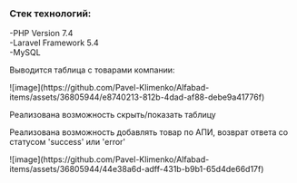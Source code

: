  <h3>Стек технологий: </h3>
-PHP Version 7.4<br/>
-Laravel Framework 5.4<br/>
-MySQL

<p>Выводится таблица с товарами компании:</p>
![image](https://github.com/Pavel-Klimenko/Alfabad-items/assets/36805944/e8740213-812b-4dad-af88-debe9a41776f)

<p>Реализована возможность скрыть/показать таблицу</p>


<p>Реализована возможность добавлять товар по АПИ, возврат ответа со статусом 'success' или 'error'</p>
![image](https://github.com/Pavel-Klimenko/Alfabad-items/assets/36805944/44e38a6d-adff-431b-b9b1-65d4de66d17f)




